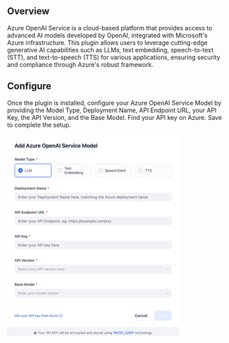 ## Overview
Azure OpenAI Service is a cloud-based platform that provides access to advanced AI models developed by OpenAI, integrated with Microsoft's Azure infrastructure. This plugin allows users to leverage cutting-edge generative AI capabilities such as LLMs, text embedding, speech-to-text (STT), and text-to-speech (TTS) for various applications, ensuring security and compliance through Azure's robust framework.

## Configure
Once the plugin is installed, configure your Azure OpenAI Service Model by providing the Model Type, Deployment Name, API Endpoint URL, your API Key, the API Version, and the Base Model. Find your API key on Azure. Save to complete the setup.

<img src="./_assets/azure_openai-01.png" width="400" />
